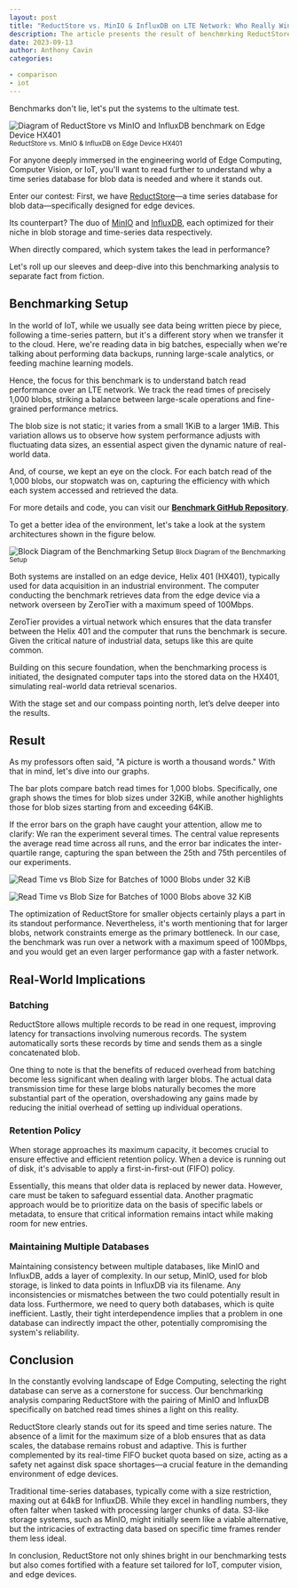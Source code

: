 ```yaml
---
layout: post
title: "ReductStore vs. MinIO & InfluxDB on LTE Network: Who Really Wins the Speed Race?"
description: The article presents the result of benchmrking ReductStore vs. MinIO and InfluxDB on an edge device.
date: 2023-09-13
author: Anthony Cavin
categories:

- comparison
- iot
---
```


Benchmarks don't lie, let's put the systems to the ultimate test.

![Diagram of ReductStore vs MinIO and InfluxDB benchmark on Edge Device HX401](https://storage.googleapis.com/reductstore_blog_images/benchmark/ReductStore%20-%20Benchmark.png "Diagram of ReductStore vs MinIO and InfluxDB benchmark on Edge Device HX401")
<small>ReductStore vs. MinIO & InfluxDB on Edge Device HX401</small>

For anyone deeply immersed in the engineering world of Edge Computing, Computer Vision, or IoT, you'll want to read further to understand why a time series database for blob data is needed and where it stands out.

Enter our contest: First, we have [ReductStore](https://www.reduct.store)—a time series database for blob data—specifically designed for edge devices. 

Its counterpart? The duo of [MinIO](https://min.io) and [InfluxDB](https://www.influxdata.com), each optimized for their niche in blob storage and time-series data respectively. 

When directly compared, which system takes the lead in performance?

Let's roll up our sleeves and deep-dive into this benchmarking analysis to separate fact from fiction.

<!--more-->

## Benchmarking Setup

In the world of IoT, while we usually see data being written piece by piece, following a time-series pattern, but it's a different story when we transfer it to the cloud. Here, we're reading data in big batches, especially when we're talking about performing data backups, running large-scale analytics, or feeding machine learning models.

Hence, the focus for this benchmark is to understand batch read performance over an LTE network. We track the read times of precisely 1,000 blobs, striking a balance between large-scale operations and fine-grained performance metrics. 

The blob size is not static; it varies from a small 1KiB to a larger 1MiB. This variation allows us to observe how system performance adjusts with fluctuating data sizes, an essential aspect given the dynamic nature of real-world data. 

And, of course, we kept an eye on the clock. For each batch read of the 1,000 blobs, our stopwatch was on, capturing the efficiency with which each system accessed and retrieved the data.

For more details and code, you can visit our **[Benchmark GitHub Repository](https://github.com/reductstore/benchmark)**.

To get a better idea of the environment, let's take a look at the system architectures shown in the figure below.

![Block Diagram of the Benchmarking Setup](https://storage.googleapis.com/reductstore_blog_images/benchmark/benchmark-network.png "Block Diagram of the Benchmarking Setup")
<small>Block Diagram of the Benchmarking Setup</small>

Both systems are installed on an edge device, Helix 401 (HX401), typically used for data acquisition in an industrial environment. The computer conducting the benchmark retrieves data from the edge device via a network overseen by ZeroTier with a maximum speed of 100Mbps.

ZeroTier provides a virtual network which ensures that the data transfer between the Helix 401 and the computer that runs the benchmark is secure. Given the critical nature of industrial data, setups like this are quite common. 

Building on this secure foundation, when the benchmarking process is initiated, the designated computer taps into the stored data on the HX401, simulating real-world data retrieval scenarios.

With the stage set and our compass pointing north, let’s delve deeper into the results.

## Result

As my professors often said, "A picture is worth a thousand words." With that in mind, let's dive into our graphs.

The bar plots compare batch read times for 1,000 blobs. Specifically, one graph shows the times for blob sizes under 32KiB, while another highlights those for blob sizes starting from and exceeding 64KiB.

If the error bars on the graph have caught your attention, allow me to clarify: We ran the experiment several times. The central value represents the average read time across all runs, and the error bar indicates the inter-quartile range, capturing the span between the 25th and 75th percentiles of our experiments.


![Read Time vs Blob Size for Batches of 1000 Blobs under 32 KiB](https://storage.googleapis.com/reductstore_blog_images/benchmark/batch_read_time_small.png "Read Time vs Blob Size for Batches of 1000 Blobs under 32 KiB")

![Read Time vs Blob Size for Batches of 1000 Blobs above 32 KiB](https://storage.googleapis.com/reductstore_blog_images/benchmark/batch_read_time_large.png "Read Time vs Blob Size for Batches of 1000 Blobs above 32 KiB")

The optimization of ReductStore for smaller objects certainly plays a part in its standout performance. Nevertheless, it's worth mentioning that for larger blobs, network constraints emerge as the primary bottleneck. In our case, the benchmark was run over a network with a maximum speed of 100Mbps, and you would get an even larger performance gap with a faster network.


## Real-World Implications

### Batching

ReductStore allows multiple records to be read in one request, improving latency for transactions involving numerous records. The system automatically sorts these records by time and sends them as a single concatenated blob.

One thing to note is that the benefits of reduced overhead from batching become less significant when dealing with larger blobs. The actual data transmission time for these large blobs naturally becomes the more substantial part of the operation, overshadowing any gains made by reducing the initial overhead of setting up individual operations.

### Retention Policy

When storage approaches its maximum capacity, it becomes crucial to ensure effective and efficient retention policy. When a device is running out of disk, it's advisable to apply a first-in-first-out (FIFO) policy. 

Essentially, this means that older data is replaced by newer data. However, care must be taken to safeguard essential data. Another pragmatic approach would be to prioritize data on the basis of specific labels or metadata, to ensure that critical information remains intact while making room for new entries.

### Maintaining Multiple Databases

Maintaining consistency between multiple databases, like MinIO and InfluxDB, adds a layer of complexity. In our setup, MinIO, used for blob storage, is linked to data points in InfluxDB via its filename. Any inconsistencies or mismatches between the two could potentially result in data loss. Furthermore, we need to query both databases, which is quite inefficient. Lastly, their tight interdependence implies that a problem in one database can indirectly impact the other, potentially compromising the system's reliability.

## Conclusion

In the constantly evolving landscape of Edge Computing, selecting the right database can serve as a cornerstone for success. Our benchmarking analysis comparing ReductStore with the pairing of MinIO and InfluxDB specifically on batched read times shines a light on this reality.

ReductStore clearly stands out for its speed and time series nature. The absence of a limit for the maximum size of a blob ensures that as data scales, the database remains robust and adaptive. This is further complemented by its real-time FIFO bucket quota based on size, acting as a safety net against disk space shortages—a crucial feature in the demanding environment of edge devices.

Traditional time-series databases, typically come with a size restriction, maxing out at 64kB for InfluxDB. While they excel in handling numbers, they often falter when tasked with processing larger chunks of data. S3-like storage systems, such as MinIO, might initially seem like a viable alternative, but the intricacies of extracting data based on specific time frames render them less ideal.

In conclusion, ReductStore not only shines bright in our benchmarking tests but also comes fortified with a feature set tailored for IoT, computer vision, and edge devices.